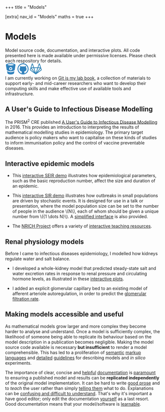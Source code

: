 +++
title = "Models"

[extra]
nav_id = "Models"
maths = true
+++

# Models

<div class="blurb">
  Model source code, documentation, and interactive plots.
  All code presented here is made available under permissive licenses.
  Please check each respository for details.

  <nav>
    <a href="https://bitbucket.org/robmoss/" title="Bitbucket profile"><img src="/images/logo-bb.png"></a>
    <a href="http://github.com/robmoss/" title="Github profile"><img src="/images/logo-gh.png"></a>
    <a href="https://gitlab.unimelb.edu.au/rgmoss/" title="Gitlab profile"><img src="/images/logo-gl.png"></a>
  </nav>
  <!-- NOTE: the following is HTML, not Markdown, to avoid it becoming a paragraph and having undesired vertical space above and below. -->
  I am currently working on <a href="https://git-is-my-lab-book.net/">Git is my lab book</a>, a collection of materials to support early- and mid-career researchers who want to develop their computing skills and make effective use of available tools and infrastructure.
</div>

## A User's Guide to Infectious Disease Modelling

The PRISM<sup>2</sup> CRE published [A User's Guide to Infectious Disease Modelling](https://prism.edu.au/publications/prism-modeling-guideline/) in 2016.
This provides an introduction to interpreting the results of mathematical modelling studies in epidemiology.
The primary target audience is policy makers who want to capitalise on these kinds of studies to inform immunisation policy and the control of vaccine preventable diseases.

## Interactive epidemic models

- This [interactive SEIR demo](https://robmoss.github.io/seir-demo/) illustrates how epidemiological parameters, such as the basic reproduction number, affect the size and duration of an epidemic.

- This [interactive SIR demo](https://robmoss.github.io/sir-demo/) illustrates how outbreaks in small populations are driven by stochastic events.
  It is designed for use in a talk or presentation, where the model population size can be set to the number of people in the audience \\(N\\), each of whom should be given a unique number from \\(\{1 \dots N\}\\).
  A [simplified interface](https://robmoss.github.io/sir-demo/simple.html) is also provided.

- The [NRICH Project](https://nrich.maths.org/) offers a variety of [interactive teaching resources](https://nrich.maths.org/epidemic).

## Renal physiology models

Before I came to infectious diseases epidemiology, I modelled how kidneys regulate water and salt balance.

- I developed a whole-kidney model that predicted steady-state salt and water excretion rates in response to renal pressure and circulating hormone levels, as illustrated in these [interactive plots](@/models/rfc/index.md).

- I added an explicit glomerular capillary bed to an existing model of afferent arteriole autoregulation, in order to predict the [glomerular filtration rate](@/models/aa-autoreg/index.md).

## Making models accessible and useful

As mathematical models grow larger and more complex they become harder to analyse and understand.
Once a model is sufficiently complex, the likelihood of someone being able to replicate its behaviour based on the model description in a publication becomes negligible.
Making the model source code available is necessary **but insufficient** to render a model comprehensible.
This has led to a proliferation of [semantic](https://sed-ml.org/) [markup](https://sbml.org/) [languages](https://www.cellml.org/) and [detailed](https://co.mbine.org/standards/miriam) [guidelines](https://co.mbine.org/standards/miase) for describing models and *in silico* experiments.

The importance of clear, concise and [helpful](https://diataxis.fr/) [documentation](https://web.archive.org/web/20200606231144/https://documentation.divio.com/) is [paramount](https://web.archive.org/web/20200618075304/https://jacobian.org/tags/great-documentation/) to ensuring a published model and results can be **replicated independently** of the original model implementation.
It can be hard to write [good prose](http://web.archive.org/web/20170614175347/http://www.americanscientist.org/issues/id.877,y.0,no.,content.true,page.1,css.print/issue.aspx) and to *teach* the user rather than simply [telling them](http://stevelosh.com/blog/2013/09/teach-dont-tell/) what to do.
Explanations can be [confusing and difficult to understand](https://web.archive.org/web/20210819195037/https://jvns.ca/blog/confusing-explanations/).
That's why it's important a have good editor; only edit the documentation [yourself](http://web.archive.org/web/20140616001452/http://lifehacker.com/5968996/how-to-edit-your-own-writing/all) as a last resort.
Good documentation means that your model/software is [learnable](http://brikis98.blogspot.com.tr/2014/05/you-are-what-you-document.html).
